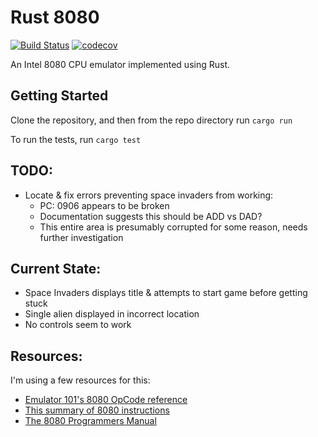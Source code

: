 # Rust 8080 

[![Build Status](https://travis-ci.org/Tom-Goring/Rust-8080.svg?branch=master)](https://travis-ci.org/Tom-Goring/Rust-8080) 
[![codecov](https://codecov.io/gh/Tom-Goring/Rust-8080/branch/master/graph/badge.svg)](https://codecov.io/gh/Tom-Goring/Rust-8080)


An Intel 8080 CPU emulator implemented using Rust. 

## Getting Started

Clone the repository, and then from the repo directory run ```cargo run```

To run the tests, run ```cargo test```

## TODO: 
- Locate & fix errors preventing space invaders from working:
    - PC: 0906 appears to be broken
    - Documentation suggests this should be ADD vs DAD?
    - This entire area is presumably corrupted for some reason, needs further investigation


## Current State: 
- Space Invaders displays title & attempts to start game before getting stuck
- Single alien displayed in incorrect location
- No controls seem to work

## Resources:

I'm using a few resources for this:
- [Emulator 101's 8080 OpCode reference](http://www.emulator101.com/reference/8080-by-opcode.html)
- [This summary of 8080 instructions](http://textfiles.com/programming/8080.op)
- [The 8080 Programmers Manual](https://altairclone.com/downloads/manuals/8080%20Programmers%20Manual.pdf)